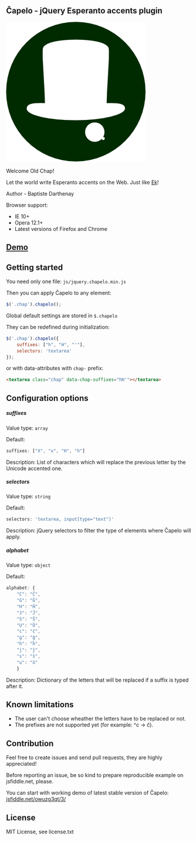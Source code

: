 ## Ĉapelo - jQuery Esperanto accents plugin

![logo](logo.png)

Welcome Old Chap!

Let the world write Esperanto accents on the Web.
Just like [Ek](http://www.esperanto.mv.ru/Ek/)!

Author - Baptiste Darthenay

Browser support:
* IE 10+
* Opera 12.1+
* Latest versions of Firefox and Chrome

## [Demo](http://batisteo.github.io/chapelo)

## Getting started
You need only one file: `js/jquery.chapelo.min.js`

Then you can apply Ĉapelo to any element:
```javascript
$('.chap').chapelo();
```

Global default settings are stored in `$.chapelo`

They can be redefined during initialization:
```javascript
$('.chap').chapelo({
	suffixes: ["h", "H", "'"],
    selectors: 'textarea'
});
```

or with data-attributes with `chap-` prefix:
```html
<textarea class="chap" data-chap-suffixes="hH'"></textarea>
```


## Configuration options

##### suffixes
Value type: `array`

Default:
```javascript
suffixes: ["X", "x", "H", "h"]
```

Description: List of characters which will replace the previous letter by the Unicode accented one.

##### selectors
Value type: `string`

Default:
```javascript
selectors: 'textarea, input[type="text"]'
```

Description: jQuery selectors to filter the type of elements where Ĉapelo will apply.

##### alphabet
Value type: `object`

Default:
```javascript
alphabet: {
    "C": "Ĉ",
    "G": "Ĝ",
    "H": "Ĥ",
    "J": "Ĵ",
    "S": "Ŝ",
    "U": "Ŭ",
    "c": "ĉ",
    "g": "ĝ",
    "h": "ĥ",
    "j": "ĵ",
    "s": "ŝ",
    "u": "ŭ"
    }
```

Description: Dictionary of the letters that will be replaced if a suffix is typed after it.


## Known limitations

- The user can't choose wheather the letters have to be replaced or not.
- The prefixes are not supported yet (for example: ^c -> ĉ).


## Contribution 
Feel free to create issues and send pull requests, they are highly appreciated!

Before reporting an issue, be so kind to prepare reproducible example on jsfiddle.net, please.

You can start with working demo of latest stable version of Ĉapelo: [jsfiddle.net/owuzg3qt/3/](http://jsfiddle.net/owuzg3qt/3/)

## License
MIT License, see license.txt
